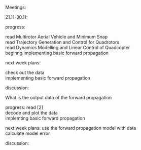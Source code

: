 Meetings:

21.11-30.11:
 

progress:

read Multirotor Aerial Vehicle and Minimum Snap  <br /> 
read Trajectory Generation and Control for Quadrotors  <br /> 
read Dynamics Modelling and Linear Control of Quadcopter <br />
beginng implementing basic forward propagation <br /> 


next week plans:

check out the data <br /> 
implementing basic forward propagation <br /> 

discussion:

What is the output data of the forward propagation


progress:
read [2] <br /> 
decode and plot the data <br /> 
implemting basic forward propagation <br /> 


next week plans:
use the forward propagation model with data <br /> 
calculate model error <br /> 


discussion:



